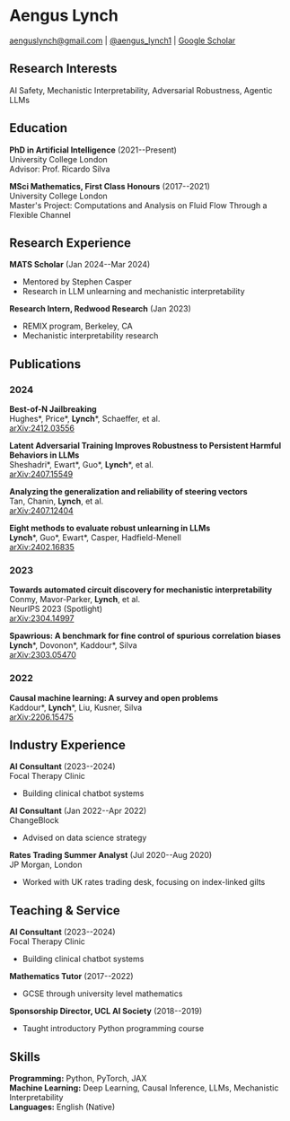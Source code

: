 # Aengus Lynch

[aenguslynch@gmail.com](mailto:aenguslynch@gmail.com) | 
[@aengus_lynch1](https://twitter.com/aengus_lynch1) |
[Google Scholar](https://scholar.google.com/citations?user=Pd2002AAAAAJ)

## Research Interests

AI Safety, Mechanistic Interpretability, Adversarial Robustness, Agentic LLMs

## Education

**PhD in Artificial Intelligence** (2021--Present)  
University College London  
Advisor: Prof. Ricardo Silva  

**MSci Mathematics, First Class Honours** (2017--2021)  
University College London  
Master's Project: Computations and Analysis on Fluid Flow Through a Flexible Channel

## Research Experience

**MATS Scholar** (Jan 2024--Mar 2024)  
- Mentored by Stephen Casper
- Research in LLM unlearning and mechanistic interpretability

**Research Intern, Redwood Research** (Jan 2023)  
- REMIX program, Berkeley, CA
- Mechanistic interpretability research

## Publications

### 2024

**Best-of-N Jailbreaking**  
Hughes*, Price*, **Lynch***, Schaeffer, et al.  
[arXiv:2412.03556](https://arxiv.org/abs/2412.03556)

**Latent Adversarial Training Improves Robustness to Persistent Harmful Behaviors in LLMs**  
Sheshadri*, Ewart*, Guo*, **Lynch***, et al.  
[arXiv:2407.15549](https://arxiv.org/abs/2407.15549)

**Analyzing the generalization and reliability of steering vectors**  
Tan, Chanin, **Lynch**, et al.  
[arXiv:2407.12404](https://arxiv.org/abs/2407.12404)

**Eight methods to evaluate robust unlearning in LLMs**  
**Lynch***, Guo*, Ewart*, Casper, Hadfield-Menell  
[arXiv:2402.16835](https://arxiv.org/abs/2402.16835)

### 2023

**Towards automated circuit discovery for mechanistic interpretability**  
Conmy, Mavor-Parker, **Lynch**, et al.  
NeurIPS 2023 (Spotlight)  
[arXiv:2304.14997](https://arxiv.org/abs/2304.14997)

**Spawrious: A benchmark for fine control of spurious correlation biases**  
**Lynch***, Dovonon*, Kaddour*, Silva  
[arXiv:2303.05470](https://arxiv.org/abs/2303.05470)

### 2022

**Causal machine learning: A survey and open problems**  
Kaddour*, **Lynch***, Liu, Kusner, Silva  
[arXiv:2206.15475](https://arxiv.org/abs/2206.15475)

## Industry Experience

**AI Consultant** (2023--2024)  
Focal Therapy Clinic  
- Building clinical chatbot systems

**AI Consultant** (Jan 2022--Apr 2022)  
ChangeBlock  
- Advised on data science strategy

**Rates Trading Summer Analyst** (Jul 2020--Aug 2020)  
JP Morgan, London  
- Worked with UK rates trading desk, focusing on index-linked gilts

## Teaching & Service

**AI Consultant** (2023--2024)  
Focal Therapy Clinic  
- Building clinical chatbot systems

**Mathematics Tutor** (2017--2022)  
- GCSE through university level mathematics

**Sponsorship Director, UCL AI Society** (2018--2019)  
- Taught introductory Python programming course

## Skills

**Programming:** Python, PyTorch, JAX  
**Machine Learning:** Deep Learning, Causal Inference, LLMs, Mechanistic Interpretability  
**Languages:** English (Native)